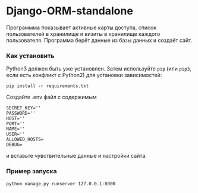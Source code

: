 # Django-ORM-standalone

Программма показывает активные карты доступа, список пользователей в хранилище и визиты в хранилище каждого пользователя. Программа берёт данные из базы данных и создаёт сайт.

### Как установить

Python3 должен быть уже установлен. 
Затем используйте `pip` (или `pip3`, если есть конфликт с Python2) для установки зависимостей:
```
pip install -r requirements.txt
```
Создайте .env файл с содержимым
```
SECRET_KEY=''
PASSWORD=''
HOST=''
PORT=''
NAME=''
USER=''
ALLOWED_HOSTS=
DEBUG=
```
и вставьте чувствительные данные и настройки сайта. 

### Пример запуска

```
python manage.py runserver 127.0.0.1:8000
```
